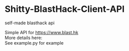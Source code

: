 # Shitty-BlastHack-Client-API
self-made blasthack api

Simple API for https://www.blast.hk<br>
More details here:<br>
See example.py for example<br>
